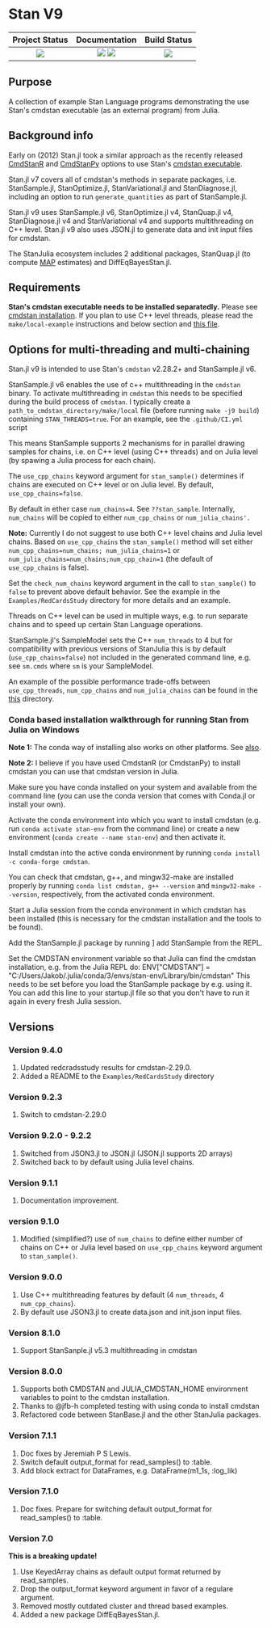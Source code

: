 # Stan V9

| **Project Status**                                                               |  **Documentation**                                                               | **Build Status**                                                                                |
|:-------------------------------------------------------------------------------:|:-------------------------------------------------------------------------------:|:-----------------------------------------------------------------------------------------------:|
|![][project-status-img] | [![][docs-stable-img]][docs-stable-url] [![][docs-dev-img]][docs-dev-url] | ![][CI-build] |

[docs-dev-img]: https://img.shields.io/badge/docs-dev-blue.svg
[docs-dev-url]: https://stanjulia.github.io/Stan.jl/latest

[docs-stable-img]: https://img.shields.io/badge/docs-stable-blue.svg
[docs-stable-url]: https://stanjulia.github.io/Stan.jl/stable

[CI-build]: https://github.com/stanjulia/Stan.jl/workflows/CI/badge.svg?branch=master

[issues-url]: https://github.com/stanjulia/Stan.jl/issues

[project-status-img]: https://img.shields.io/badge/lifecycle-stable-green.svg

## Purpose

A collection of example Stan Language programs demonstrating the use Stan's cmdstan executable (as an external program) from Julia. 

## Background info

Early on (2012) Stan.jl took a similar approach as the recently released [CmdStanR](https://mc-stan.org/cmdstanr/) and [CmdStanPy](https://github.com/stan-dev/cmdstanpy) options to use Stan's [cmdstan executable](https://mc-stan.org/users/interfaces/cmdstan.html).

Stan.jl v7 covers all of cmdstan's methods in separate packages, i.e. StanSample.jl, StanOptimize.jl, StanVariational.jl and StanDiagnose.jl, including an option to run `generate_quantities` as part of StanSample.jl. 

Stan.jl v9 uses StanSample.jl v6, StanOptimize.jl v4, StanQuap.jl v4, StanDiagnose.jl v4 and StanVariational v4 and supports multithreading on C++ level. Stan.jl v9 also uses JSON.jl to generate data and init input files for cmdstan.

The StanJulia ecosystem includes 2 additional packages, StanQuap.jl (to compute [MAP](https://en.wikipedia.org/wiki/Maximum_a_posteriori_estimation) estimates) and DiffEqBayesStan.jl.

## Requirements

**Stan's cmdstan executable needs to be installed separatedly.** Please see [cmdstan installation](https://stanjulia.github.io/Stan.jl/latest/INSTALLATION/). If you plan to use C++ level threads, please read the `make/local-example` instructions and below section and [this file](https://github.com/StanJulia/StanSample.jl/blob/master/INSTALLING_CMDSTAN.md).


## Options for multi-threading and multi-chaining

Stan.jl v9 is intended to use Stan's `cmdstan` v2.28.2+ and StanSample.jl v6.

StanSample.jl v6 enables the use of c++ multithreading in the `cmdstan` binary. To activate multithreading in `cmdstan` this needs to be specified during the build process of `cmdstan`. I typically create a `path_to_cmdstan_directory/make/local` file (before running `make -j9 build`) containing `STAN_THREADS=true`. For an example, see the `.github/CI.yml` script

This means StanSample supports 2 mechanisms for in parallel drawing samples for chains, i.e. on C++ level (using C++ threads) and on Julia level (by spawing a Julia process for each chain). 

The `use_cpp_chains` keyword argument for `stan_sample()` determines if chains are executed on C++ level or on Julia level. By default, `use_cpp_chains=false`.

By default in ether case `num_chains=4`. See `??stan_sample`. Internally, `num_chains` will be copied to either `num_cpp_chains` or `num_julia_chains'.`

**Note:** Currently I do not suggest to use both C++ level chains and Julia level chains. Based on  `use_cpp_chains` the `stan_sample()` method will set either `num_cpp_chains=num_chains; num_julia_chains=1` or `num_julia_chains=num_chains;num_cpp_chain=1` (the default of `use_cpp_chains` is false).

Set the `check_num_chains` keyword argument in the call to `stan_sample()` to `false` to prevent above default behavior. See the example in the `Examples/RedCardsStudy` directory for more details and an example.

Threads on C++ level can be used in multiple ways, e.g. to run separate chains and to speed up certain Stan Language operations.

StanSample.jl's SampleModel sets the C++ `num_threads` to 4 but for compatibility with previous versions of StanJulia this is by default (`use_cpp_chains=false`) not included in the generated command line, e.g. see `sm.cmds` where `sm` is your SampleModel. 

An example of the possible performance trade-offs between `use_cpp_threads`, `num_cpp_chains` and `num_julia_chains` can be found in the [this](https://github.com/StanJulia/Stan.jl/tree/master/Examples/RedCardsStudy/graphs) directory.

### Conda based installation walkthrough for running Stan from Julia on Windows

**Note 1:** The conda way of installing also works on other platforms. See [also](https://mc-stan.org/docs/2_28/cmdstan-guide/index.html). 

**Note 2:** I believe if you have used CmdstanR (or CmdstanPy) to install cmdstan you can use that cmdstan version in Julia.

Make sure you have conda installed on your system and available from the command line (you can use the conda version that comes with Conda.jl or install your own).

Activate the conda environment into which you want to install cmdstan (e.g. run `conda activate stan-env` from the command line) or create a new environment (`conda create --name stan-env`) and then activate it.

Install cmdstan into the active conda environment by running `conda install -c conda-forge cmdstan`.

You can check that cmdstan, g++, and mingw32-make are installed properly by running `conda list cmdstan, g++ --version` and `mingw32-make --version`, respectively, from the activated conda environment.

Start a Julia session from the conda environment in which cmdstan has been installed (this is necessary for the cmdstan installation and the tools to be found).

Add the StanSample.jl package by running ] add StanSample from the REPL.

Set the CMDSTAN environment variable so that Julia can find the cmdstan installation, e.g. from the Julia REPL do: ENV["CMDSTAN"] = "C:/Users/Jakob/.julia/conda/3/envs/stan-env/Library/bin/cmdstan" This needs to be set before you load the StanSample package by e.g. using it. You can add this line to your startup.jl file so that you don't have to run it again in every fresh Julia session.

## Versions

### Version 9.4.0

1. Updated redcradsstudy results for cmdstan-2.29.0.
2. Added a README to the `Examples/RedCardsStudy` directory

### Version 9.2.3

1. Switch to cmdstan-2.29.0

### Version 9.2.0 - 9.2.2

1. Switched from JSON3.jl to JSON.jl (JSON.jl supports 2D arrays)
2. Switched back to by default using Julia level chains.

### Version 9.1.1

1. Documentation improvement.

### version 9.1.0

1. Modified (simplified?) use of `num_chains` to define either number of chains on C++ or Julia level based on `use_cpp_chains` keyword argument to `stan_sample()`.

### Version 9.0.0

1. Use C++ multithreading features by default (4 `num_threads`, 4 `num_cpp_chains`).
2. By default use JSON3.jl to create data.json and init.json input files.

### Version 8.1.0

1. Support StanSanple.jl v5.3 multithreading in cmdstan

### Version 8.0.0

1. Supports both CMDSTAN and JULIA_CMDSTAN_HOME environment variables to point to the cmdstan installation.
2. Thanks to @jfb-h completed testing with using conda to install cmdstan
3. Refactored code between StanBase.jl and the other StanJulia packages.

### Version 7.1.1

1. Doc fixes by Jeremiah P S Lewis.
2. Switch default output_format for read_samples() to :table.
3. Add block extract for DataFrames, e.g. DataFrame(m1_1s, :log_lik)

### Version 7.1.0

1. Doc fixes. Prepare for switching default output_format for read_samples() to :table.

### Version 7.0

**This is a breaking update!**

1. Use KeyedArray chains as default output format returned by read_samples.
2. Drop the output_format keyword argument in favor of a regulare argument.
3. Removed mostly outdated cluster and thread based examples.
4. Added a new package DiffEqBayesStan.jl.
